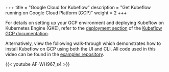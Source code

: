 +++
title = "Google Cloud for Kubeflow"
description = "Get Kubeflow running on Google Cloud Platform (GCP)"
weight = 2
+++

For details on setting up your GCP
environment and deploying Kubeflow on Kubernetes Engine (GKE),
refer to the [deployment section](/docs/gke/deploy/) of the
[Kubeflow GCP documentation](/docs/gke/).

Alternatively, view the following walk-through which demonstrates how to install Kubeflow on GCP using
both the UI and CLI. All code used in this video can be found in the
[examples
repository](https://github.com/kubeflow/examples/tree/master/videos/from_zero_to_kubeflow).

{{< youtube AF-WH967_s4 >}}
